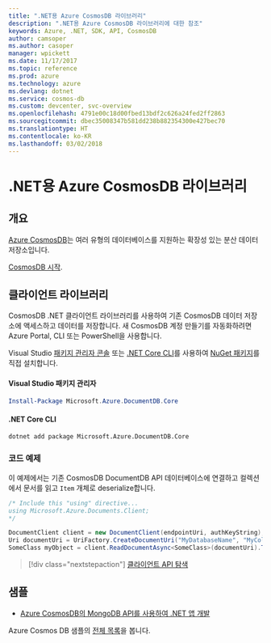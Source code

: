 ```yaml
---
title: ".NET용 Azure CosmosDB 라이브러리"
description: ".NET용 Azure CosmosDB 라이브러리에 대한 참조"
keywords: Azure, .NET, SDK, API, CosmosDB
author: camsoper
ms.author: casoper
manager: wpickett
ms.date: 11/17/2017
ms.topic: reference
ms.prod: azure
ms.technology: azure
ms.devlang: dotnet
ms.service: cosmos-db
ms.custom: devcenter, svc-overview
ms.openlocfilehash: 4791e00c18d00fbed13bdf2c626a24fed2ff2863
ms.sourcegitcommit: dbec35008347b581dd238b882354300e427bec70
ms.translationtype: HT
ms.contentlocale: ko-KR
ms.lasthandoff: 03/02/2018
---
```

# <a name="azure-cosmosdb-libraries-for-net"></a>.NET용 Azure CosmosDB 라이브러리

## <a name="overview"></a>개요

[Azure CosmosDB](https://docs.microsoft.com/azure/cosmos-db/introduction)는 여러 유형의 데이터베이스를 지원하는 확장성 있는 분산 데이터 저장소입니다.

[CosmosDB 시작](https://docs.microsoft.com/azure/cosmos-db/create-documentdb-dotnet).

## <a name="client-library"></a>클라이언트 라이브러리

CosmosDB .NET 클라이언트 라이브러리를 사용하여 기존 CosmosDB 데이터 저장소에 액세스하고 데이터를 저장합니다.  새 CosmosDB 계정 만들기를 자동화하려면 Azure Portal, CLI 또는 PowerShell을 사용합니다.

Visual Studio [패키지 관리자 콘솔][PackageManager] 또는 [.NET Core CLI][DotNetCLI]를 사용하여 [NuGet 패키지](https://www.nuget.org/packages/Microsoft.Azure.DocumentDB.Core)를 직접 설치합니다.

#### <a name="visual-studio-package-manager"></a>Visual Studio 패키지 관리자

```powershell
Install-Package Microsoft.Azure.DocumentDB.Core
```

#### <a name="net-core-cli"></a>.NET Core CLI

```bash
dotnet add package Microsoft.Azure.DocumentDB.Core
```

### <a name="code-example"></a>코드 예제

이 예제에서는 기존 CosmosDB DocumentDB API 데이터베이스에 연결하고 컬렉션에서 문서를 읽고 `Item` 개체로 deserialize합니다.   

```csharp
/* Include this "using" directive...
using Microsoft.Azure.Documents.Client;
*/

DocumentClient client = new DocumentClient(endpointUri, authKeyString);
Uri documentUri = UriFactory.CreateDocumentUri("MyDatabaseName", "MyCollectionName", "DocumentId");
SomeClass myObject = client.ReadDocumentAsync<SomeClass>(documentUri).ToString()).Result;
```

> [!div class="nextstepaction"]
> [클라이언트 API 탐색](/dotnet/api/overview/azure/cosmosdb/client)

## <a name="samples"></a>샘플

* [Azure CosmosDB의 MongoDB API를 사용하여 .NET 앱 개발](https://azure.microsoft.com/resources/samples/azure-cosmos-db-mongodb-dotnet-getting-started/)

Azure Cosmos DB 샘플의 [전체 목록](https://azure.microsoft.com/resources/samples/?platform=dotnet&term=cosmosdb)을 봅니다.

[PackageManager]: https://docs.microsoft.com/nuget/tools/package-manager-console
[DotNetCLI]: https://docs.microsoft.com/dotnet/core/tools/dotnet-add-package
